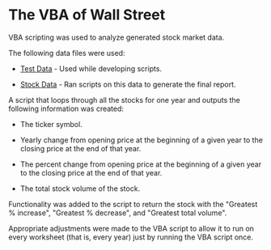 # The VBA of Wall Street

VBA scripting was used to analyze generated stock market data.



The following data files were used:

* [Test Data](https://docs.google.com/spreadsheets/d/1R11XYttakv2qdKjh9vnxryQBTnogepQp/edit?usp=sharing&ouid=101500589655888677304&rtpof=true&sd=true) - Used while developing scripts.

* [Stock Data](https://drive.google.com/file/d/1ij29MGBPUCORnyZUx0POns2UmhkjGOsd/view?usp=sharing) - Ran scripts on this data to generate the final report.



A script that loops through all the stocks for one year and outputs the following information was created:

  * The ticker symbol.

  * Yearly change from opening price at the beginning of a given year to the closing price at the end of that year.

  * The percent change from opening price at the beginning of a given year to the closing price at the end of that year.

  * The total stock volume of the stock.

Functionality was added to the script to return the stock with the "Greatest % increase", "Greatest % decrease", and "Greatest total volume". 

Appropriate adjustments were made to the VBA script to allow it to run on every worksheet (that is, every year) just by running the VBA script once.



